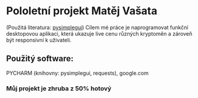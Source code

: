 
# Pololetní projekt Matěj Vašata
(Použitá literatura: [pysimplegui](https://pysimplegui.readthedocs.io/))
Cílem mé práce je naprogramovat funkční desktopovou aplikaci, která ukazuje live cenu různých kryptoměn a zároveň být responsivní k uživateli.
## Použitý software:
PYCHARM (knihovny: pysimplegui, requests), google.com
### Můj projekt je zhruba z 50% hotový
